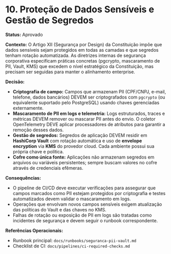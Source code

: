 # 10. Proteção de Dados Sensíveis e Gestão de Segredos

**Status:** Aprovado

**Contexto:** O Artigo XII (Segurança por Design) da Constituição impõe que dados sensíveis sejam protegidos em todas as camadas e que segredos tenham rotação automatizada. As diretrizes internas de segurança corporativa especificam práticas concretas (pgcrypto, mascaramento de PII, Vault, KMS) que excedem o nível estratégico da Constituição, mas precisam ser seguidas para manter o alinhamento enterprise.

**Decisão:**
- **Criptografia de campo:** Campos que armazenam PII (CPF/CNPJ, e-mail, telefone, dados bancários) DEVEM ser criptografados com `pgcrypto` (ou equivalente suportado pelo PostgreSQL) usando chaves gerenciadas externamente.
- **Mascaramento de PII em logs e telemetria:** Logs estruturados, traces e métricas DEVEM remover ou mascarar PII antes do envio. O coletor OpenTelemetry DEVE aplicar processadores de atributos para garantir a remoção desses dados.
- **Gestão de segredos:** Segredos de aplicação DEVEM residir em **HashiCorp Vault** com rotação automática e uso de **envelope encryption** via **KMS** do provedor cloud. Cada ambiente possui sua própria chave e política.
- **Cofre como única fonte:** Aplicações não armazenam segredos em arquivos ou variáveis persistentes; sempre buscam valores no cofre através de credenciais efêmeras.

**Consequências:**
- O pipeline de CI/CD deve executar verificações para assegurar que campos marcados como PII estejam protegidos por criptografia e testes automatizados devem validar o mascaramento em logs.
- Operações que envolvam novos campos sensíveis exigem atualização das políticas do Vault e das chaves no KMS.
- Falhas de rotação ou exposição de PII em logs são tratadas como incidentes de segurança e devem seguir o runbook correspondente.

**Referências Operacionais:**
- Runbook principal: `docs/runbooks/seguranca-pii-vault.md`
- Checklist de CI: `docs/pipelines/ci-required-checks.md`
